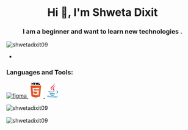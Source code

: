 <h1 align="center">Hi 👋, I'm Shweta Dixit</h1>
<h3 align="center">I am a beginner and want to learn new technologies .</h3>

<p align="left"> <img src="https://komarev.com/ghpvc/?username=shwetadixit09&label=Profile%20views&color=0e75b6&style=flat" alt="shwetadixit09" /> </p>

-

<h3 align="left">Languages and Tools:</h3>
<p align="left"> <a href="https://www.figma.com/" target="_blank" rel="noreferrer"> <img src="https://www.vectorlogo.zone/logos/figma/figma-icon.svg" alt="figma" width="40" height="40"/> </a> <a href="https://www.w3.org/html/" target="_blank" rel="noreferrer"> <img src="https://raw.githubusercontent.com/devicons/devicon/master/icons/html5/html5-original-wordmark.svg" alt="html5" width="40" height="40"/> </a> <a href="https://www.java.com" target="_blank" rel="noreferrer"> <img src="https://raw.githubusercontent.com/devicons/devicon/master/icons/java/java-original.svg" alt="java" width="40" height="40"/> </a> </p>

<p><img align="center" src="https://github-readme-stats.vercel.app/api/top-langs?username=shwetadixit09&show_icons=true&locale=en&layout=compact" alt="shwetadixit09" /></p>

<p><img align="center" src="https://github-readme-streak-stats.herokuapp.com/?user=shwetadixit09&" alt="shwetadixit09" /></p>

